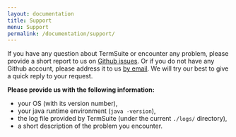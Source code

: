 ```yaml
---
layout: documentation
title: Support
menu: Support
permalink: /documentation/support/
---
```


If you have any question about TermSuite or encounter any problem, please provide a short report to us on [Github issues]({{site.github}}/issues). Or if you do not have any Github account, please address it to us [by email](/contact). We will try our best to give a quick reply to your request.

**Please provide us with the following information:**
 - your OS (with its version number),
 - your java runtime environment (`java -version`),
 - the log file provided by TermSuite (under the current `./logs/` directory),
 - a short description of the problem you encounter.
